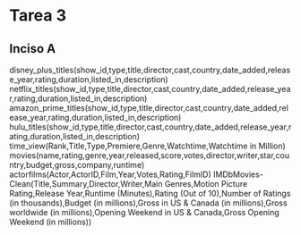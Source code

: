 # Tarea 3
## Inciso A

disney_plus_titles(show_id,type,title,director,cast,country,date_added,release_year,rating,duration,listed_in,description)
netflix_titles(show_id,type,title,director,cast,country,date_added,release_year,rating,duration,listed_in,description)
amazon_prime_titles(show_id,type,title,director,cast,country,date_added,release_year,rating,duration,listed_in,description)
hulu_titles(show_id,type,title,director,cast,country,date_added,release_year,rating,duration,listed_in,description)
time_view(Rank,Title,Type,Premiere,Genre,Watchtime,Watchtime in Million)
movies(name,rating,genre,year,released,score,votes,director,writer,star,country,budget,gross,company,runtime)
actorfilms(Actor,ActorID,Film,Year,Votes,Rating,FilmID)
IMDbMovies-Clean(Title,Summary,Director,Writer,Main Genres,Motion Picture Rating,Release Year,Runtime (Minutes),Rating (Out of 10),Number of Ratings (in thousands),Budget (in millions),Gross in US & Canada (in millions),Gross worldwide (in millions),Opening Weekend in US & Canada,Gross Opening Weekend (in millions))

